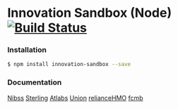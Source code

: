 # Innovation Sandbox (Node) [![Build Status](https://travis-ci.org/enyata/innovation-sandbox-node.svg?branch=master)](https://travis-ci.org/enyata/innovation-sandbox-node)

### Installation

```bash
$ npm install innovation-sandbox --save
```

### Documentation

[Nibss](https://github.com/enyata/innovation-sandbox-node/blob/master/lib/nibss/README.md)
[Sterling](https://github.com/enyata/innovation-sandbox-node/blob/master/lib/sterling/README.md)
[Atlabs](https://github.com/enyata/innovation-sandbox-node/blob/master/lib/atlabs/README.md)
[Union](https://github.com/enyata/innovation-sandbox-node/blob/master/lib/union/README.md)
[relianceHMO](https://github.com/enyata/innovation-sandbox-node/blob/master/lib/relianceHMO/README.md)
[fcmb](https://github.com/enyata/innovation-sandbox-node/blob/master/lib/fcmb/README.md)
